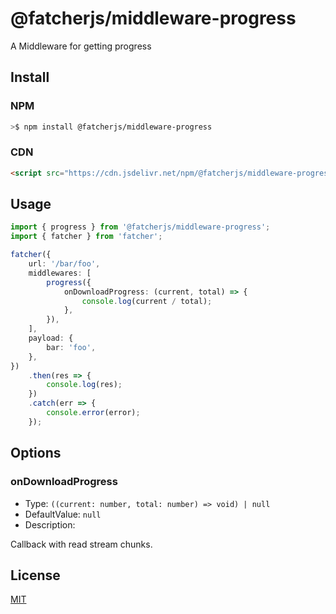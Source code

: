# @fatcherjs/middleware-progress

A Middleware for getting progress

## Install

### NPM

```bash
>$ npm install @fatcherjs/middleware-progress
```

### CDN

```html
<script src="https://cdn.jsdelivr.net/npm/@fatcherjs/middleware-progress/dist/progress.min.js"></script>
```

## Usage

```ts
import { progress } from '@fatcherjs/middleware-progress';
import { fatcher } from 'fatcher';

fatcher({
    url: '/bar/foo',
    middlewares: [
        progress({
            onDownloadProgress: (current, total) => {
                console.log(current / total);
            },
        }),
    ],
    payload: {
        bar: 'foo',
    },
})
    .then(res => {
        console.log(res);
    })
    .catch(err => {
        console.error(error);
    });
```

## Options

### onDownloadProgress

-   Type: `((current: number, total: number) => void) | null`
-   DefaultValue: `null`
-   Description:

Callback with read stream chunks.

## License

[MIT](https://github.com/fatcherjs/fatcher/blob/master/LICENSE)

